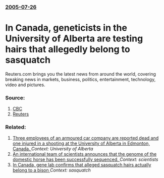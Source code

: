 ### [2005-07-26](/news/2005/07/26/index.md)

#  In Canada, geneticists in the University of Alberta are testing hairs that allegedly belong to sasquatch 

Reuters.com brings you the latest news from around the world, covering breaking news in markets, business, politics, entertainment, technology, video and pictures.


### Source:

1. [CBC](http://www.cbc.ca/canada/story/2005/07/25/sasquatchtesting0725.html)
2. [Reuters](http://today.reuters.com/news/newsArticle.aspx?type=oddlyEnoughNews&storyID=2005-07-26T140236Z_01_N26536422_RTRIDST_0_ODD-CANADA-SASQUATCH-DC.XML)

### Related:

1. [Three employees of an armoured car company are reported dead and one injured in a shooting at the University of Alberta in Edmonton, Canada. ](/news/2012/06/15/three-employees-of-an-armoured-car-company-are-reported-dead-and-one-injured-in-a-shooting-at-the-university-of-alberta-in-edmonton-canada.md) _Context: University of Alberta_
2. [ An international team of scientists announces that the genome of the domestic horse has been successfully sequenced. ](/news/2009/11/5/an-international-team-of-scientists-announces-that-the-genome-of-the-domestic-horse-has-been-successfully-sequenced.md) _Context: scientists_
3. [ In Canada, gene lab confirms that alleged sasquatch hairs actually belong to a bison ](/news/2005/07/28/in-canada-gene-lab-confirms-that-alleged-sasquatch-hairs-actually-belong-to-a-bison.md) _Context: sasquatch_
